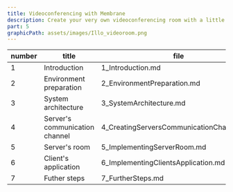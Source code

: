 ```yaml
---
title: Videoconferencing with Membrane
description: Create your very own videoconferencing room with a little help from the Membrane!
part: 5
graphicPath: assets/images/Illo_videoroom.png
---
```


| number | title                          | file                                      |
| ------ | ------------------------------ | ----------------------------------------- |
| 1      | Introduction                   | 1_Introduction.md                         |
| 2      | Environment preparation        | 2_EnvironmentPreparation.md               |
| 3      | System architecture            | 3_SystemArchitecture.md                   |
| 4      | Server's communication channel | 4_CreatingServersCommunicationChannels.md |
| 5      | Server's room                  | 5_ImplementingServerRoom.md               |
| 6      | Client's application           | 6_ImplementingClientsApplication.md       |
| 7      | Futher steps                   | 7_FurtherSteps.md                         |
